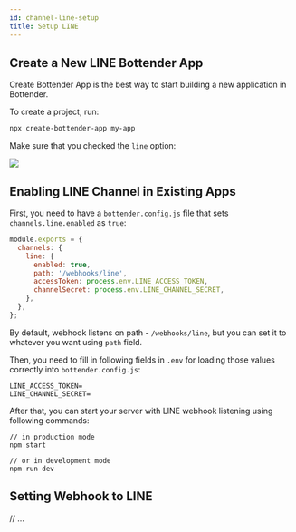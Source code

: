 ```yaml
---
id: channel-line-setup
title: Setup LINE
---
```


## Create a New LINE Bottender App

Create Bottender App is the best way to start building a new application in Bottender.

To create a project, run:

```sh
npx create-bottender-app my-app
```

Make sure that you checked the `line` option:

![](https://user-images.githubusercontent.com/3382565/67851224-f2b7f200-fb44-11e9-9ccb-afd7eee74b00.png)

## Enabling LINE Channel in Existing Apps

First, you need to have a `bottender.config.js` file that sets `channels.line.enabled` as `true`:

```js
module.exports = {
  channels: {
    line: {
      enabled: true,
      path: '/webhooks/line',
      accessToken: process.env.LINE_ACCESS_TOKEN,
      channelSecret: process.env.LINE_CHANNEL_SECRET,
    },
  },
};
```

By default, webhook listens on path - `/webhooks/line`, but you can set it to whatever you want using `path` field.

Then, you need to fill in following fields in `.env` for loading those values correctly into `bottender.config.js`:

```
LINE_ACCESS_TOKEN=
LINE_CHANNEL_SECRET=
```

After that, you can start your server with LINE webhook listening using following commands:

```
// in production mode
npm start

// or in development mode
npm run dev
```

## Setting Webhook to LINE

// ...
